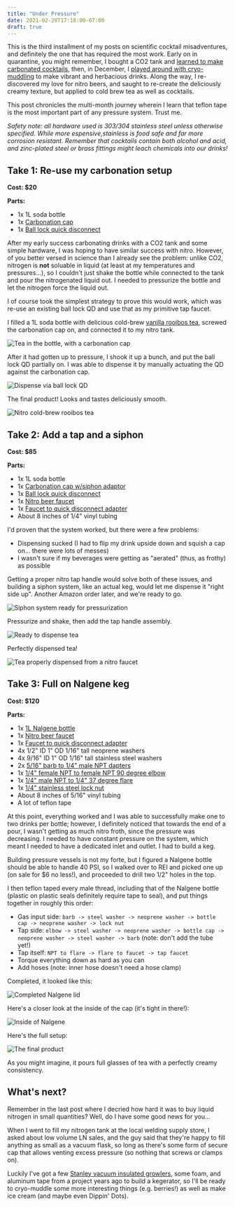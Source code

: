 ```yaml
---
title: "Under Pressure"
date: 2021-02-20T17:18:00-07:00
draft: true
---
```


This is the third installment of my posts on scientific cocktail misadventures,
and definitely the one that has required the most work. Early on in quarantine,
you might remember, I bought a CO2 tank and [learned to make carbonated cocktails](/blog/2020/05/06/between-the-sheets/),
then, in December, I [played around with cryo-muddling](/blog/2020/12/02/dryo-muddling/)
to make vibrant and herbacious drinks. Along the way, I re-discovered my love for nitro
beers, and saught to re-create the deliciously creamy texture, but applied to cold brew
tea as well as cocktails.

This post chronicles the multi-month journey wherein I learn that teflon tape is the
most important part of any pressure system. Trust me.

_Safety note: all hardware used is 303/304 stainless steel unless otherwise specified.
While more espensive,stainless is food safe and far more corrosion resistant.
Remember that cocktails contain both alcohol and acid, and zinc-plated steel or brass
fittings might leach chemicals into our drinks!_

## Take 1: Re-use my carbonation setup

**Cost: $20**

**Parts:**
 - 1x 1L soda bottle
 - 1x [Carbonation cap](https://amzn.to/2ZzcBiV)
 - 1x [Ball lock quick disconnect](https://amzn.to/37y2tv6)

After my early success carbonating drinks with a CO2 tank and some simple hardware,
I was hoping to have similar success with nitro. However, of you better versed in science
than I already see the problem: unlike CO2, nitrogen is **not** soluable in liquid
(at least at my temperatures and pressures...), so I couldn't just shake the bottle while
connected to the tank and pour the nitrogenated liquid out. I needed to pressurize the bottle
and let the nitrogen force the liquid out.

I of course took the simplest strategy to prove this would work, which was re-use an
existing ball lock QD and use that as my primitive tap faucet.

I filled a 1L soda bottle with delicious cold-brew [vanilla rooibos tea](https://www.tealeaves.com/collections/loose-leaf-rooibos-tea/products/organic-vanilla-rooibos?variant=30341794824244),
screwed the carbonation cap on, and connected it to my nitro tank.

![Tea in the bottle, with a carbonation cap](/images/take1_part1.jpg)

After it had gotten up to pressure, I shook it up a bunch, and put the ball lock
QD  partially on. I was able to dispense it by manually actuating the QD against
the carbonation cap.

![Dispense via ball lock QD](/images/take1_part2.jpg)

The final product! Looks and tastes deliciously smooth.

![Nitro cold-brew rooibos tea](/images/take1_part3.jpg)

## Take 2: Add a tap and a siphon

**Cost: $85**

**Parts:**
 - 1x 1L soda bottle
 - 1x [Carbonation cap w/siphon adaptor](https://amzn.to/3kf8su8)
 - 1x [Ball lock quick disconnect](https://amzn.to/37y2tv6)
 - 1x [Nitro beer faucet](https://amzn.to/2NHwX74)
 - 1x [Faucet to quick disconnect adapter](https://amzn.to/37ytMpg)
 - About 8 inches of 1/4" vinyl tubing

I'd proven that the system worked, but there were a few problems:
 - Dispensing sucked (I had to flip my drink upside down and squish a cap on... there were lots of messes)
 - I wasn't sure if my beverages were getting as "aerated" (thus, as frothy) as possible

Getting a proper nitro tap handle would solve both of these issues, and building a
siphon system, like an actual keg, would let me dispense it "right side up". Another
Amazon order later, and we're ready to go.

![Siphon system ready for pressurization](/images/take2_part1.jpg)

Pressurize and shake, then add the tap handle assembly.

![Ready to dispense tea](/images/take2_part2.jpg)

Perfectly dispensed tea!

![Tea properly dispensed from a nitro faucet](/images/take2_part3.jpg)

## Take 3: Full on Nalgene keg

**Cost: $120**

**Parts:**
 - 1x [1L Nalgene bottle](https://amzn.to/3bomXHY)
 - 1x [Nitro beer faucet](https://amzn.to/2NHwX74)
 - 1x [Faucet to quick disconnect adapter](https://amzn.to/37ytMpg)
 - 4x 1/2" ID 1" OD 1/16" tall neoprene washers
 - 4x 9/16" ID 1" OD 1/16" tall stainless steel washers
 - 2x [5/16" barb to 1/4" male NPT dapters](https://www.mcmaster.com/catalog/127/344)
 - 1x [1/4" female NPT to female NPT 90 degree elbow](https://www.mcmaster.com/catalog/127/4)
 - 1x [1/4" male NPT to 1/4" 37 degree flare](https://www.mcmaster.com/catalog/50715K162)
 - 1x [1/4" stainless steel lock nut](https://www.mcmaster.com/catalog/4464K582)
 - About 8 inches of 5/16" vinyl tubing
 - A lot of teflon tape

At this point, everything worked and I was able to successfully make one to two
drinks per bottle; however, I definitely noticed that towards the end of a pour,
I wasn't getting as much nitro froth, since the pressure was decreasing. I needed
to have constant pressure on the system, which meant I needed to have a dedicated
inlet and outlet. I had to build a keg.

Building pressure vessels is not my forte, but I figured a Nalgene bottle should
be able to handle 40 PSI, so I walked over to REI and picked one up (on sale for $6
no less!), and proceeded to drill two 1/2" holes in the top.

I then teflon taped every male thread, including that of the Nalgene bottle (plastic
on plastic seals definitely require tape to seal), and put things together in roughly
this order:
 - Gas input side: `barb -> steel washer -> neoprene washer -> bottle cap -> neoprene washer -> lock nut`
 - Tap side: `elbow -> steel washer -> neoprene washer -> bottle cap -> neoprene washer -> steel washer -> barb` (note: don't add the tube yet!)
 - Tap itself: `NPT to flare -> flare to faucet -> tap faucet`
 - Torque everything down as hard as you can
 - Add hoses (note: inner hose doesn't need a hose clamp)

Completed, it looked like this:

![Completed Nalgene lid](/images/take3_part2.jpg)

Here's a closer look at the inside of the cap (it's tight in there!):

![Inside of Nalgene](/images/take3_part3.jpg)   

Here's the full setup:

![The final product](/images/take3_part1.jpg)

As you might imagine, it pours full glasses of tea with a perfectly creamy consistency.

## What's next?

Remember in the last post where I decried how hard it was to buy liquid nitrogen in small
quantities? Well, do I have some good news for you...

When I went to fill my nitrogen tank at the local welding supply store, I asked about low
volume LN sales, and the guy said that they're happy to fill anything as small as a vacuum
flask, so long as there's some form of secure cap that allows venting excess pressure (so
nothing that screws or clamps on).

Luckily I've got a few [Stanley vacuum insulated growlers](https://amzn.to/3s7UMDG), some foam,
and aluminum tape from a project years ago to build a kegerator, so I'll be ready to cryo-muddle
some more interesting things (e.g. berries!) as well as make ice cream (and maybe even Dippin' Dots).
